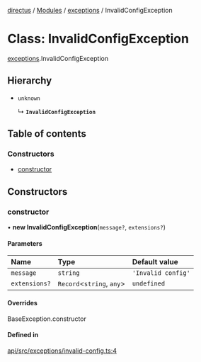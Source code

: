 [directus](../README.md) / [Modules](../modules.md) / [exceptions](../modules/exceptions.md) / InvalidConfigException

# Class: InvalidConfigException

[exceptions](../modules/exceptions.md).InvalidConfigException

## Hierarchy

- `unknown`

  ↳ **`InvalidConfigException`**

## Table of contents

### Constructors

- [constructor](exceptions.InvalidConfigException.md#constructor)

## Constructors

### constructor

• **new InvalidConfigException**(`message?`, `extensions?`)

#### Parameters

| Name | Type | Default value |
| :------ | :------ | :------ |
| `message` | `string` | `'Invalid config'` |
| `extensions?` | `Record`<`string`, `any`\> | `undefined` |

#### Overrides

BaseException.constructor

#### Defined in

[api/src/exceptions/invalid-config.ts:4](https://github.com/directus/directus/blob/9368dbd0c/api/src/exceptions/invalid-config.ts#L4)
